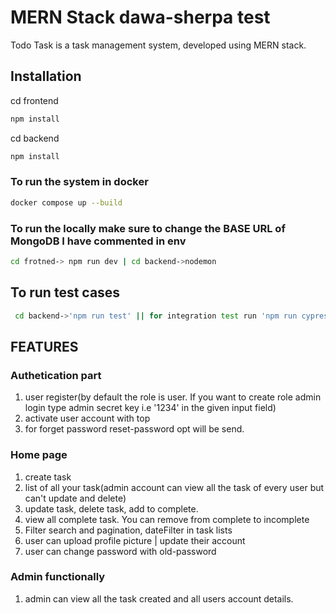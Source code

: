 # MERN Stack dawa-sherpa test

Todo Task is a task management system, developed using MERN stack.

## Installation
cd frontend

```bash
npm install
```
cd backend

```bash
npm install
```
### To run the system in docker
```bash
docker compose up --build
```

### To run the locally make sure to change the BASE URL of MongoDB I have commented in env
```bash
cd frotned-> npm run dev | cd backend->nodemon

```
## To run test cases
```bash
 cd backend->'npm run test' || for integration test run 'npm run cypress'
```
## FEATURES

###  Authetication part
 1. user register(by default the role is user. If you want to create role admin login type admin secret key i.e '1234' in the given input field)
2. activate user account with top
3. for forget password reset-password opt will be send.

### Home page
1. create task
2. list of all your task(admin account can view all the task of every user but  can't update and delete)
3. update task, delete task, add to complete.
4. view all complete task. You can remove from complete to incomplete
5. Filter search and pagination, dateFilter in task lists
6. user can upload profile  picture | update their account
7. user can change password with old-password

### Admin functionally
1. admin can view all the task created and all users account details.